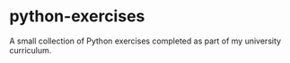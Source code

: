 # python-exercises
A small collection of Python exercises completed as part of my university curriculum.
